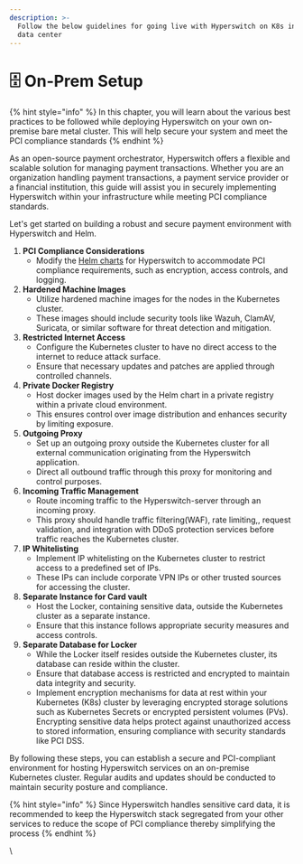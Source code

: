 ```yaml
---
description: >-
  Follow the below guidelines for going live with Hyperswitch on K8s in your own
  data center
---
```


# 🗄️ On-Prem Setup

{% hint style="info" %}
In this chapter, you will learn about  the various best practices to be followed while deploying Hyperswitch on your own on-premise bare metal cluster. This will help secure your system and meet the PCI compliance standards
{% endhint %}

As an open-source payment orchestrator, Hyperswitch offers a flexible and scalable solution for managing payment transactions. Whether you are an organization handling payment transactions, a payment service provider or a financial institution, this guide will assist you in securely implementing Hyperswitch within your infrastructure while meeting PCI compliance standards.&#x20;

Let's get started on building a robust and secure payment environment with Hyperswitch and Helm.

1. **PCI Compliance Considerations**
   * Modify the [Helm charts](https://github.com/juspay/hyperswitch-helm/tree/main/charts/incubator/hyperswitch-stack#readme) for Hyperswitch to accommodate PCI compliance requirements, such as encryption, access controls, and logging.
2. **Hardened Machine Images**
   * Utilize hardened machine images for the nodes in the Kubernetes cluster.
   * These images should include security tools like Wazuh, ClamAV, Suricata, or similar software for threat detection and mitigation.
3. **Restricted Internet Access**
   * Configure the Kubernetes cluster to have no direct access to the internet to reduce attack surface.
   * Ensure that necessary updates and patches are applied through controlled channels.
4. **Private Docker Registry**
   * Host docker images used by the Helm chart in a private registry within a private cloud environment.
   * This ensures control over image distribution and enhances security by limiting exposure.
5. **Outgoing Proxy**
   * Set up an outgoing proxy outside the Kubernetes cluster for all external communication originating from the Hyperswitch application.
   * Direct all outbound traffic through this proxy for monitoring and control purposes.
6. **Incoming Traffic Management**
   * Route incoming traffic to the Hyperswitch-server through an incoming proxy.
   * This proxy should handle traffic filtering(WAF), rate limiting,, request validation, and integration with DDoS protection services before traffic reaches the Kubernetes cluster.
7. **IP Whitelisting**
   * Implement IP whitelisting on the Kubernetes cluster to restrict access to a predefined set of IPs.
   * These IPs can include corporate VPN IPs or other trusted sources for accessing the cluster.
8. **Separate Instance for Card vault**
   * Host the Locker, containing sensitive data, outside the Kubernetes cluster as a separate instance.
   * Ensure that this instance follows appropriate security measures and access controls.
9. **Separate Database for Locker**
   * While the Locker itself resides outside the Kubernetes cluster, its database can reside within the cluster.
   * Ensure that database access is restricted and encrypted to maintain data integrity and security.
   * Implement encryption mechanisms for data at rest within your Kubernetes (K8s) cluster by leveraging encrypted storage solutions such as Kubernetes Secrets or encrypted persistent volumes (PVs). Encrypting sensitive data helps protect against unauthorized access to stored information, ensuring compliance with security standards like PCI DSS.

By following these steps, you can establish a secure and PCI-compliant environment for hosting Hyperswitch services on an on-premise Kubernetes cluster. Regular audits and updates should be conducted to maintain security posture and compliance.

{% hint style="info" %}
Since Hyperswitch handles sensitive card data, it is recommended to keep the Hyperswitch stack segregated from your other services to reduce the scope of PCI compliance thereby simplifying the process
{% endhint %}

\
